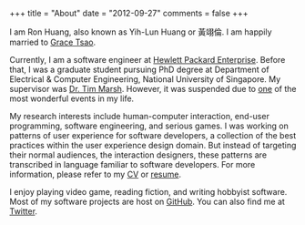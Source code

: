 +++
title = "About"
date = "2012-09-27"
comments = false
+++

I am Ron Huang, also known as Yih-Lun Huang or 黃翊倫. I am happily
married to [Grace Tsao].

Currently, I am a software engineer at
[Hewlett Packard Enterprise]. Before that, I was a graduate student
pursuing PhD degree at Department of Electrical & Computer
Engineering, National University of Singapore. My supervisor was
[Dr. Tim Marsh]. However, it was suspended due to
[one](https://instagram.com/p/HB8u2MgqcC/) of the most wonderful
events in my life.

My research interests include human-computer interaction, end-user
programming, software engineering, and serious games. I was working on
patterns of user experience for software developers, a collection of
the best practices within the user experience design domain. But
instead of targeting their normal audiences, the interaction
designers, these patterns are transcribed in language familiar to
software developers. For more information, please refer to my [CV] or
[resume].

I enjoy playing video game, reading fiction, and writing hobbyist
software. Most of my software projects are host on [GitHub]. You can
also find me at [Twitter].

[Grace Tsao]: http://grace.hng.tw/ "Grace Tsao"
[Hewlett Packard Enterprise]: https://www.hpe.com/ "Hewlett Packard Enterprise"
[Dr. Tim Marsh]: http://seriousgames.sg/People.php "Dr. Tim Marsh"
[CV]: /cv/ "CV"
[resume]: /pub/resume.pdf "Resume"
[GitHub]: https://github.com/ronhuang "GitHub"
[Twitter]: https://twitter.com/ronhuang "Twitter"
